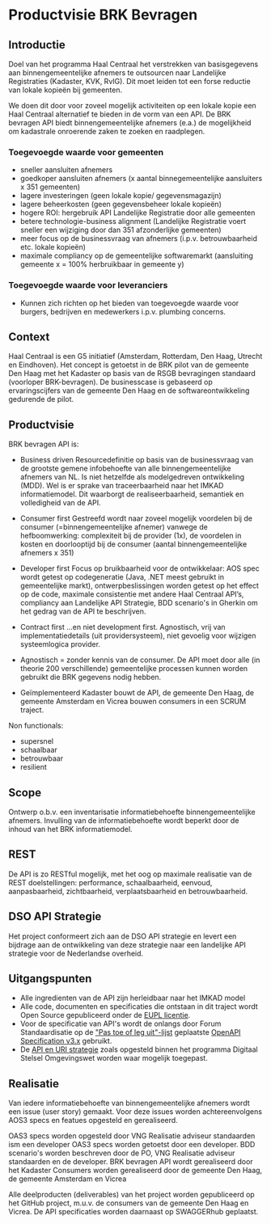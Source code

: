 # Productvisie BRK Bevragen

## Introductie
Doel van het programma Haal Centraal het verstrekken van basisgegevens aan binnengemeentelijke afnemers te outsourcen naar Landelijke Registraties (Kadaster, KVK, RvIG). Dit moet leiden tot een forse reductie van lokale kopieën bij gemeenten. 

We doen dit door voor zoveel mogelijk activiteiten op een lokale kopie een Haal Centraal alternatief te bieden in de vorm van een API. De BRK bevragen API biedt binnengemeentelijke afnemers (e.a.) de mogelijkheid om kadastrale onroerende zaken te zoeken en raadplegen.

### Toegevoegde waarde voor gemeenten
- sneller aansluiten afnemers 
- goedkoper aansluiten afnemers (x aantal binnegemeentelijke aansluiters x 351 gemeenten)
- lagere investeringen (geen lokale kopie/ gegevensmagazijn)
- lagere beheerkosten (geen gegevensbeheer lokale kopieën)
- hogere ROI: hergebruik API Landelijke Registratie door alle gemeenten
- betere technologie-business alignment (Landelijke Registratie voert sneller een wijziging door dan 351 afzonderlijke gemeenten) 
- meer focus op de businessvraag van afnemers (i.p.v. betrouwbaarheid etc. lokale kopieën)
- maximale compliancy op de gemeentelijke softwaremarkt (aansluiting gemeente x = 100% herbruikbaar in gemeente y)

### Toegevoegde waarde voor leveranciers
- Kunnen zich richten op het bieden van toegevoegde waarde voor burgers, bedrijven en medewerkers i.p.v. plumbing concerns.

## Context
Haal Centraal is een G5 initiatief (Amsterdam, Rotterdam, Den Haag, Utrecht en Eindhoven). Het concept is getoetst in de BRK pilot van de gemeente Den Haag met het Kadaster op basis van de RSGB bevragingen standaard (voorloper BRK-bevragen). De businesscase is gebaseerd op ervaringscijfers van de gemeente Den Haag en de softwareontwikkeling gedurende de pilot. 

## Productvisie

BRK bevragen API is:

- Business driven 
Resourcedefinitie op basis van de businessvraag van de grootste gemene infobehoefte van alle binnengemeentelijke afnemers van NL. 
Is niet hetzelfde als modelgedreven ontwikkeling (MDD). Wel is er sprake van traceerbaarheid naar het IMKAD informatiemodel. Dit waarborgt de realiseerbaarheid, semantiek en volledigheid van de API. 

- Consumer first 
Gestreefd wordt naar zoveel mogelijk voordelen bij de consumer (=binnengemeentelijke afnemer) vanwege de hefboomwerking: complexiteit bij de provider (1x), de voordelen in kosten en doorlooptijd bij de consumer (aantal binnengemeentelijke afnemers x 351)

- Developer first
Focus op bruikbaarheid voor de ontwikkelaar: AOS spec wordt getest op codegeneratie (Java, .NET meest gebruikt in gemeentelijke markt), ontwerpbeslissingen worden getest op het effect op de code, maximale consistentie met andere Haal Centraal API’s, compliancy aan Landelijke API Strategie, BDD scenario's in Gherkin om het gedrag van de API te beschrijven.

- Contract first
…en niet development first. Agnostisch, vrij van implementatiedetails (uit providersysteem), niet gevoelig voor wijzigen systeemlogica provider.

- Agnostisch
= zonder kennis van de consumer. De API moet door alle (in theorie 200 verschillende) gemeentelijke processen kunnen worden gebruikt die BRK gegevens nodig hebben.

- Geïmplementeerd 
Kadaster bouwt de API, de gemeente Den Haag, de gemeente Amsterdam en Vicrea bouwen consumers in een SCRUM traject. 

Non functionals:
- supersnel
- schaalbaar
- betrouwbaar
- resilient

## Scope
Ontwerp o.b.v. een inventarisatie informatiebehoefte binnengemeentelijke afnemers. Invulling van de informatiebehoefte wordt beperkt door de inhoud van het BRK informatiemodel.

## REST
De API is zo RESTful mogelijk, met het oog op maximale realisatie van de REST doelstellingen: performance, schaalbaarheid, eenvoud, aanpasbaarheid, zichtbaarheid, verplaatsbaarheid en betrouwbaarheid.  

## DSO API Strategie
Het project conformeert zich aan de DSO API strategie en levert een bijdrage aan de ontwikkeling van deze strategie naar een landelijke API strategie voor de Nederlandse overheid.  

## Uitgangspunten
- Alle ingredienten van de API zijn herleidbaar naar het IMKAD model
- Alle code, documenten en specificaties die ontstaan in dit traject wordt Open
Source gepubliceerd onder de
[EUPL licentie](https://joinup.ec.europa.eu/collection/eupl/eupl-text-11-12).
- Voor de specificatie van API's wordt de onlangs door Forum Standaardisatie op
de
["Pas toe of leg uit"-lijst](https://www.forumstandaardisatie.nl/lijst-open-standaarden/in_lijst/verplicht-pas-toe-leg-uit)
geplaatste
[OpenAPI Specification v3.x](https://www.forumstandaardisatie.nl/standaard/openapi-specification)
gebruikt.
- De
[API en URI strategie](https://aandeslagmetdeomgevingswet.nl/digitaal-stelsel/documenten/documenten/api-uri-strategie/)
zoals opgesteld binnen het programma Digitaal Stelsel Omgevingswet worden waar
mogelijk toegepast.

## Realisatie
Van iedere informatiebehoefte van binnengemeentelijke afnemers wordt een issue (user story) gemaakt. Voor deze issues worden achtereenvolgens AOS3 specs en featues opgesteld en gerealiseerd. 

OAS3 specs worden opgesteld door VNG Realisatie adviseur standaarden ism een developer 
OAS3 specs worden getoetst door een developer. 
BDD scenario's worden beschreven door de PO, VNG Realisatie adviseur standaarden en de developer. 
BRK bevragen API wordt gerealiseerd door het Kadaster
Consumers worden gerealiseerd door de gemeente Den Haag, de gemeente Amsterdam en Vicrea

Alle deelproducten (deliverables) van het project worden gepubliceerd op het GitHub project, m.u.v. de consumers van de gemeente Den Haag en Vicrea. De API specificaties worden daarnaast op SWAGGERhub geplaatst.

